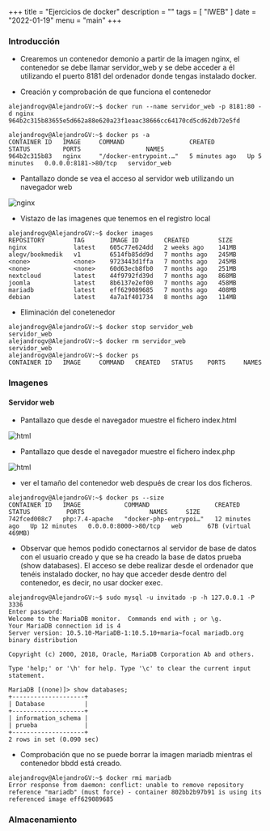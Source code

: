 +++
title = "Ejercicios de docker"
description = ""
tags = [
    "IWEB"
]
date = "2022-01-19"
menu = "main"
+++

### Introducción

* Crearemos un contenedor demonio a partir de la imagen nginx, el contenedor se debe llamar servidor_web y se debe acceder a él utilizando el puerto 8181 del ordenador donde tengas instalado docker.

* Creación y comprobación de que funciona el contenedor

~~~
alejandrogv@AlejandroGV:~$ docker run --name servidor_web -p 8181:80 -d nginx
964b2c315b83655e5d662a88e620a23f1eaac38666cc64170cd5cd62db72e5fd

alejandrogv@AlejandroGV:~$ docker ps -a
CONTAINER ID   IMAGE     COMMAND                  CREATED         STATUS         PORTS                  NAMES
964b2c315b83   nginx     "/docker-entrypoint.…"   5 minutes ago   Up 5 minutes   0.0.0.0:8181->80/tcp   servidor_web
~~~

* Pantallazo donde se vea el acceso al servidor web utilizando un navegador web 

![nginx](/ejercicios_docker/1.png)

* Vistazo de las imagenes que tenemos en el registro local

~~~
alejandrogv@AlejandroGV:~$ docker images
REPOSITORY        TAG       IMAGE ID       CREATED        SIZE
nginx             latest    605c77e624dd   2 weeks ago    141MB
alegv/bookmedik   v1        6514fb85dd9d   7 months ago   245MB
<none>            <none>    9723443d1ffa   7 months ago   245MB
<none>            <none>    60d63ecb8fb0   7 months ago   251MB
nextcloud         latest    44f9792fd39d   7 months ago   868MB
joomla            latest    8b6137e2ef00   7 months ago   458MB
mariadb           latest    eff629089685   7 months ago   408MB
debian            latest    4a7a1f401734   8 months ago   114MB
~~~

* Eliminación del conetenedor

~~~
alejandrogv@AlejandroGV:~$ docker stop servidor_web
servidor_web
alejandrogv@AlejandroGV:~$ docker rm servidor_web 
servidor_web
alejandrogv@AlejandroGV:~$ docker ps
CONTAINER ID   IMAGE     COMMAND   CREATED   STATUS    PORTS     NAMES
~~~

### Imagenes

#### Servidor web

* Pantallazo que desde el navegador muestre el fichero index.html

![html](/ejercicios_docker/2.png)

* Pantallazo que desde el navegador muestre el fichero index.php

![html](/ejercicios_docker/3.png)

* ver el tamaño del contenedor web después de crear los dos ficheros.

~~~
alejandrogv@AlejandroGV:~$ docker ps --size
CONTAINER ID   IMAGE            COMMAND                  CREATED          STATUS          PORTS                  NAMES     SIZE
742fced008c7   php:7.4-apache   "docker-php-entrypoi…"   12 minutes ago   Up 12 minutes   0.0.0.0:8000->80/tcp   web       67B (virtual 469MB)
~~~

* Observar que hemos podido conectarnos al servidor de base de datos con el usuario creado y que se ha creado la base de datos prueba (show databases). El acceso se debe realizar desde el ordenador que tenéis instalado docker, no hay que acceder desde dentro del contenedor, es decir, no usar docker exec.

~~~
alejandrogv@AlejandroGV:~$ sudo mysql -u invitado -p -h 127.0.0.1 -P 3336
Enter password: 
Welcome to the MariaDB monitor.  Commands end with ; or \g.
Your MariaDB connection id is 4
Server version: 10.5.10-MariaDB-1:10.5.10+maria~focal mariadb.org binary distribution

Copyright (c) 2000, 2018, Oracle, MariaDB Corporation Ab and others.

Type 'help;' or '\h' for help. Type '\c' to clear the current input statement.

MariaDB [(none)]> show databases;
+--------------------+
| Database           |
+--------------------+
| information_schema |
| prueba             |
+--------------------+
2 rows in set (0.090 sec)
~~~

* Comprobación que no se puede borrar la imagen mariadb mientras el contenedor bbdd está creado.

~~~
alejandrogv@AlejandroGV:~$ docker rmi mariadb
Error response from daemon: conflict: unable to remove repository reference "mariadb" (must force) - container 802bb2b97b91 is using its referenced image eff629089685
~~~

### Almacenamiento